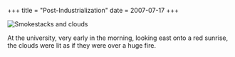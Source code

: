 +++
title = "Post-Industrialization"
date = 2007-07-17
+++

![Smokestacks and clouds](/photoblog/photos/2007/PostIndustrialization.jpg "Imaging how much pollution a non-educational facility puts out!")

At the university, very early in the morning, looking east onto a red sunrise, the clouds were lit as if they were over a huge fire.
